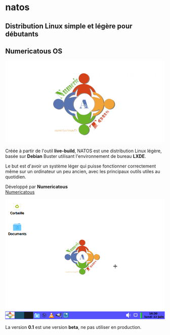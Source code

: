 # natos
## Distribution Linux simple et légère pour débutants  
## Numericatous OS  

![Logo](logo.png)

Créée à partir de l'outil **live-build**, NATOS est une distribution Linux légère, basée sur **Debian** Buster utilisant l'environnement de bureau **LXDE**.  

Le but est d'avoir un système léger qui puisse fonctionner correctement même sur un ordinateur un peu ancien, avec les principaux outils utiles au quotidien.  

Développé par **Numericatous**  
[Numericatous](https://numericatous.fr)  

![Capture](capture.png)


La version **0.1** est une version **beta**, ne pas utiliser en production.


